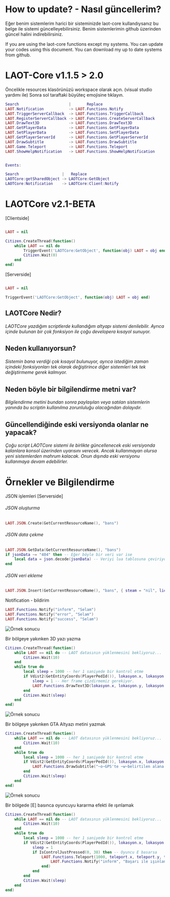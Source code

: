 # How to update? - Nasıl güncellerim?

Eğer benim sistemlerim harici bir sisteminizde laot-core kullandıysanız bu belge ile sistemi güncelleyebilirsiniz. Benim sistemlerimin github üzerinden güncel halini indirebilirsiniz.

If you are using the laot-core functions except my systems. You can update your codes using this document. You can download my up to date systems from github.

# LAOT-Core v1.1.5 > 2.0

Öncelikle resources klasörünüzü workspace olarak açın. (visual studio yardımı ile)
Sonra sol taraftaki büyüteç emojisine tıklayın.
```lua
Search                      |       Replace
LAOT.Notification           -> LAOT.Functions.Notify
LAOT.TriggerServerCallback  -> LAOT.Functions.TriggerCallback
LAOT.RegisterServerCallback -> LAOT.Functions.CreateServerCallback
LAOT.DrawText3D             -> LAOT.Functions.DrawText3D
LAOT.GetPlayerData          -> LAOT.Functions.GetPlayerData
LAOT.SetPlayerData          -> LAOT.Functions.SetPlayerData
LAOT.GetPlayerServerId      -> LAOT.Functions.GetPlayerServerId
LAOT.DrawSubtitle           -> LAOT.Functions.DrawSubtitle
LAOT.Game.Teleport          -> LAOT.Functions.Teleport
LAOT.ShowHelpNotification   -> LAOT.Functions.ShowHelpNotification


Events:

Search                   |   Replace
LAOTCore:getSharedObject -> LAOTCore:GetObject
LAOTCore:Notification    -> LAOTCore:Client:Notify
```

# LAOTCore v2.1-BETA

[Clientside]
```lua

LAOT = nil

Citizen.CreateThread(function()
	while LAOT == nil do
		TriggerEvent('LAOTCore:GetObject', function(obj) LAOT = obj end)
		Citizen.Wait(0)
	end
end)
```

[Serverside]
```lua

LAOT = nil

TriggerEvent('LAOTCore:GetObject', function(obj) LAOT = obj end)
```

## LAOTCore Nedir?
###### LAOTCore yazdığım scriptlerde kullandığım altyapı sistemi denilebilir. Ayrıca içinde bulunan bir çok fonksiyon ile çoğu developera kısayol sunuyor.

## Neden kullanıyorsun?
###### Sistemin bana verdiği çok kısayol bulunuyor, ayrıca istediğim zaman içindeki fonksiyonları tek olarak değiştirince diğer sistemleri tek tek değiştirmeme gerek kalmıyor.

## Neden böyle bir bilgilendirme metni var?
###### Bilgilendirme metini bundan sonra paylaşılan veya satılan sistemlerin yanında bu scriptin kullanılma zorunluluğu olacağından dolayıdır.

## Güncellendiğinde eski versiyonda olanlar ne yapacak?
###### Çoğu script LAOTCore sistemi ile birlikte güncellenecek eski versiyonda kalanlara konsol üzerinden uyarısını verecek. Ancak kullanmayan olursa yeni sistemlerden mahrum kalacak. Onun dışında eski versiyonu kullanmaya devam edebilirler.

# Örnekler ve Bilgilendirme

JSON işlemleri
[Serverside]

###### JSON oluşturma
```lua
LAOT.JSON.Create(GetCurrentResourceName(), "bans")
```

###### JSON data çekme
```lua
LAOT.JSON.GetData(GetCurrentResourceName(), "bans")
if jsonData ~= "404" then -- Eğer böyle bir veri var ise
	local data = json.decode(jsonData) -- Veriyi lua tablosuna çeviriyoruz
end
```

###### JSON veri ekleme
```lua
LAOT.JSON.Insert(GetCurrentResourceName(), "bans", { steam = "nil", license = "nil", name = "laot" })
```

Notification - bildirim
```lua
LAOT.Functions.Notify("inform", "Selam")
LAOT.Functions.Notify("error", "Selam")
LAOT.Functions.Notify("success", "Selam")
```

![Örnek sonucu](https://cdn.discordapp.com/attachments/793769759362514964/834297798539083816/unknown.png)

Bir bölgeye yakınken 3D yazı yazma
```lua
Citizen.CreateThread(function()
	while LAOT == nil do -- LAOT datasının yüklenmesini bekliyoruz...
		Citizen.Wait(10)
	end
	while true do
		local sleep = 1000 -- her 1 saniyede bir kontrol etme
		if Vdist2(GetEntityCoords(PlayerPedId()), lokasyon.x, lokasyon.y, lokasyon.z) <= 15 then -- Eğer belirttiğimiz kordinattan oyuncu 15 blok yakınlığındaysa...
			sleep = 1 -- Her frame çizdirmemiz gerekiyor.
			LAOT.Functions.DrawText3D(lokasyon.x, lokasyon.y, lokasyon.z, "~g~E ~w~- Satin Al", 0.40) -- Lokasyona satın al yazdırdık.
		end
		Citizen.Wait(sleep)
	end
end)
```

![Örnek sonucu](https://cdn.discordapp.com/attachments/754629142502441051/782118333213311026/3D.png)

Bir bölgeye yakınken GTA Altyazı metini yazmak

```lua
Citizen.CreateThread(function()
	while LAOT == nil do -- LAOT datasının yüklenmesini bekliyoruz...
		Citizen.Wait(10)
	end
	while true do
		local sleep = 1000 -- her 1 saniyede bir kontrol etme
		if Vdist2(GetEntityCoords(PlayerPedId()), lokasyon.x, lokasyon.y, lokasyon.z) <= 15 then -- Eğer belirttiğimiz kordinattan oyuncu 15 blok yakınlığındaysa...
			LAOT.Functions.DrawSubtitle("~o~GPS'te ~w~belirtilen alana git.", 1000) -- 1 saniye boyunca yazdırıyoruz...
		end
		Citizen.Wait(sleep)
	end
end)
```

![Örnek sonucu](https://cdn.discordapp.com/attachments/754629142502441051/782117838123040788/GPS.png)

Bir bölgede [E] basınca oyuncuyu kararma efekti ile ışınlamak
```lua
Citizen.CreateThread(function()
	while LAOT == nil do -- LAOT datasının yüklenmesini bekliyoruz...
		Citizen.Wait(10)
	end
	while true do
		local sleep = 1000 -- her 1 saniyede bir kontrol etme
		if Vdist2(GetEntityCoords(PlayerPedId()), lokasyon.x, lokasyon.y, lokasyon.z) <= 10 then -- Eğer belirttiğimiz kordinattan oyuncu 15 blok yakınlığındaysa...
			sleep = 1
			if IsControlJustPressed(0, 38) then -- Oyuncu E basarsa
				LAOT.Functions.Teleport(1000, teleport.x, teleport.y, teleport.z, teleport.h, function()
					LAOT.Functions.Notify("inform", "Başarı ile ışınlandınız.") -- 1 saniye kararma efekti ile oyuncuyu ışınladık.
				end)
			end
		end
		Citizen.Wait(sleep)
	end
end)
```
